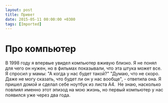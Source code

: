 ```yaml
---
layout: post
title: Привет
date: 2015-05-11 00:00:00 +0300
tags: [Imported]
---
```

# Про компьютер 

В 1998 году я впервые увидел компьютер вживую близко. Я не понял для чего он нужен, но в фильмах показывали, что эта штука может все. Я спросил у мамы: "А когда у нас будет такой?" "Думаю, что не скоро. Даже не могу сказать, что будет ли он у нас вообще", - ответила она. Я пришел домой и сделал себе ноутбук из листа А4\.  Не знаю, насколько повлиял именно этот эпизод на мою жизнь, но первый компьютер у нас появился уже через два года.